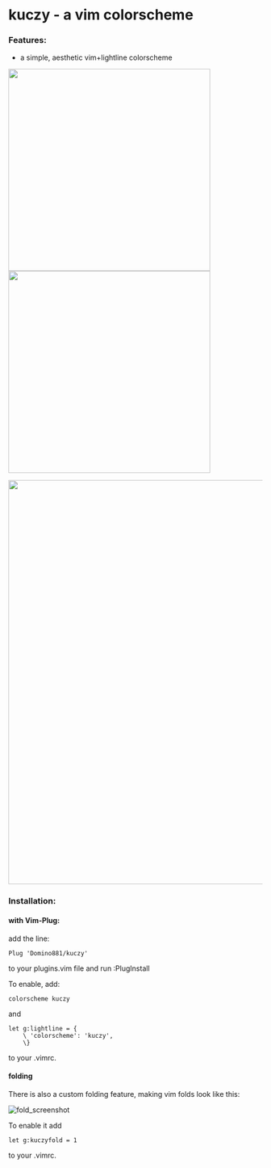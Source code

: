 # kuczy - a vim colorscheme

### Features:

* a simple, aesthetic vim+lightline colorscheme

<p float="left">
  <img src="https://user-images.githubusercontent.com/26608084/83325540-415d7400-a26d-11ea-90a2-8941e23e5e49.png" width="400" />
  <img src="https://user-images.githubusercontent.com/26608084/83325595-9ac5a300-a26d-11ea-8a5a-27cfd90fa70b.png" width="400" /> 
</p>
  <img src="https://user-images.githubusercontent.com/26608084/83325596-9bf6d000-a26d-11ea-8bf2-989d2438aef5.png" width="800" />

### Installation:

#### with Vim-Plug:

add the line:

	Plug 'Domino881/kuczy'

to your plugins.vim file and run :PlugInstall

To enable, add:

	colorscheme kuczy

and

	let g:lightline = {
		\ 'colorscheme': 'kuczy',
		\}

to your .vimrc.

#### folding

There is also a custom folding feature, making vim folds look like this:

![fold_screenshot](https://user-images.githubusercontent.com/26608084/84416217-34993280-ac14-11ea-8b1d-92f4d7f06d17.png)


To enable it add

	let g:kuczyfold = 1

to your .vimrc.
